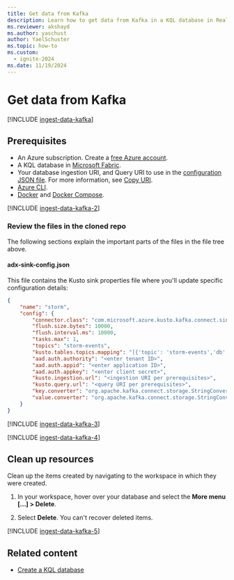 ```yaml
---
title: Get data from Kafka
description: Learn how to get data from Kafka in a KQL database in Real-Time Intelligence.
ms.reviewer: akshayd
ms.author: yaschust
author: YaelSchuster
ms.topic: how-to
ms.custom:
  - ignite-2024
ms.date: 11/19/2024
---
```

# Get data from Kafka

[!INCLUDE [ingest-data-kafka](~/../kusto-repo/data-explorer/includes/cross-repo/ingest-data-kafka.md)]

## Prerequisites

* An Azure subscription. Create a [free Azure account](https://azure.microsoft.com/free/).
* A KQL database in [Microsoft Fabric](create-database.md).
* Your database ingestion URI, and Query URI to use in the [configuration JSON file](#adx-sink-configjson). For more information, see [Copy URI](access-database-copy-uri.md#copy-uri).
* [Azure CLI](/cli/azure/install-azure-cli).
* [Docker](https://docs.docker.com/get-docker/) and [Docker Compose](https://docs.docker.com/compose/install).

[!INCLUDE [ingest-data-kafka-2](~/../kusto-repo/data-explorer/includes/cross-repo/ingest-data-kafka-2.md)]

### Review the files in the cloned repo

The following sections explain the important parts of the files in the file tree above.

#### adx-sink-config.json

This file contains the Kusto sink properties file where you'll update specific configuration details:

```json
{
    "name": "storm",
    "config": {
        "connector.class": "com.microsoft.azure.kusto.kafka.connect.sink.KustoSinkConnector",
        "flush.size.bytes": 10000,
        "flush.interval.ms": 10000,
        "tasks.max": 1,
        "topics": "storm-events",
        "kusto.tables.topics.mapping": "[{'topic': 'storm-events','db': '<enter database name>', 'table': 'Storms','format': 'csv', 'mapping':'Storms_CSV_Mapping'}]",
        "aad.auth.authority": "<enter tenant ID>",
        "aad.auth.appid": "<enter application ID>",
        "aad.auth.appkey": "<enter client secret>",
        "kusto.ingestion.url": "<ingestion URI per prerequisites>",
        "kusto.query.url": "<query URI per prerequisites>",
        "key.converter": "org.apache.kafka.connect.storage.StringConverter",
        "value.converter": "org.apache.kafka.connect.storage.StringConverter"
    }
}
```

[!INCLUDE [ingest-data-kafka-3](~/../kusto-repo/data-explorer/includes/cross-repo/ingest-data-kafka-3.md)]

[!INCLUDE [ingest-data-kafka-4](~/../kusto-repo/data-explorer/includes/cross-repo/ingest-data-kafka-4.md)]

## Clean up resources

Clean up the items created by navigating to the workspace in which they were created.

1. In your workspace, hover over your database and select the **More menu [...] > Delete**.

1. Select **Delete**. You can't recover deleted items.

[!INCLUDE [ingest-data-kafka-5](~/../kusto-repo/data-explorer/includes/cross-repo/ingest-data-kafka-5.md)]

## Related content

* [Create a KQL database](create-database.md)
